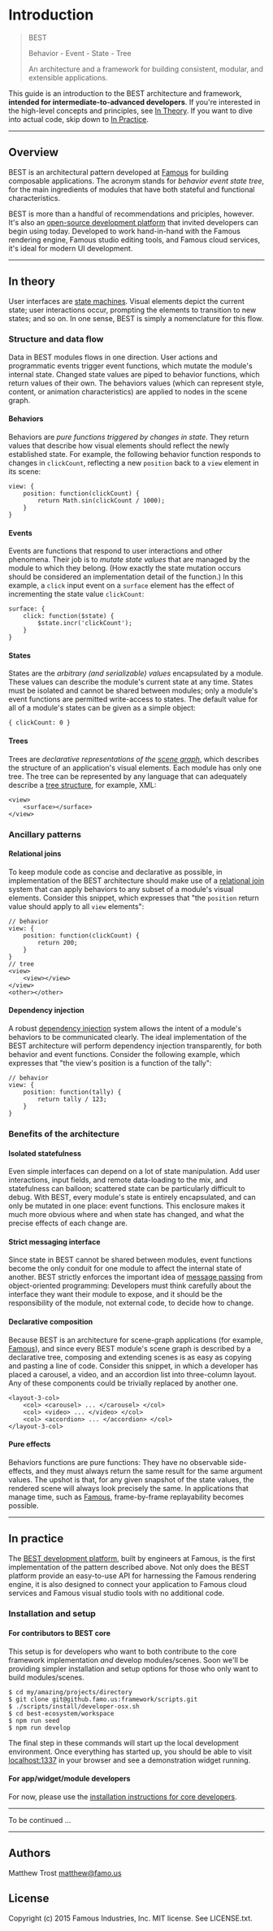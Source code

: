 # Introduction

> BEST
>
> Behavior - Event - State - Tree
>
> An architecture and a framework
> for building consistent, modular,
> and extensible applications.

This guide is an introduction to the BEST architecture and framework, **intended for intermediate-to-advanced developers**. If you're interested in the high-level concepts and principles, see [In Theory](#in-theory). If you want to dive into actual code, skip down to [In Practice](#in-practice).

- - - -

## Overview

BEST is an architectural pattern developed at [Famous](http://famous.org) for building composable applications. The acronym stands for _behavior_ _event_ _state_ _tree_, for the main ingredients of modules that have both stateful and functional characteristics.

BEST is more than a handful of recommendations and priciples, however. It's also an [open-source development platform](https://github.famo.us/framework) that invited developers can begin using today. Developed to work hand-in-hand with the Famous rendering engine, Famous studio editing tools, and Famous cloud services, it's ideal for modern UI development.

- - - -

## In theory

User interfaces are [state machines](http://en.wikipedia.org/wiki/Finite-state_machine#Example:_a_turnstile). Visual elements depict the current state; user interactions occur, prompting the elements to transition to new states; and so on. In one sense, BEST is simply a nomenclature for this flow.

### Structure and data flow

Data in BEST modules flows in one direction. User actions and programmatic events trigger event functions, which mutate the module's internal state. Changed state values are piped to behavior functions, which return values of their own. The behaviors values (which can represent style, content, or animation characteristics) are applied to nodes in the scene graph.

#### Behaviors

Behaviors are _pure functions triggered by changes in state_. They return values that describe how visual elements should reflect the newly established state. For example, the following behavior function responds to changes in `clickCount`, reflecting a new `position` back to a `view` element in its scene:

    view: {
        position: function(clickCount) {
            return Math.sin(clickCount / 1000);
        }
    }

#### Events

Events are functions that respond to user interactions and other phenomena. Their job is to _mutate state values_ that are managed by the module to which they belong. (How exactly the state mutation occurs should be considered an implementation detail of the function.) In this example, a `click` input event on a `surface` element has the effect of incrementing the state value `clickCount`:

    surface: {
        click: function($state) {
            $state.incr('clickCount');
        }
    }

#### States

States are the _arbitrary (and serializable) values_ encapsulated by a module. These values can describe the module's current state at any time. States must be isolated and cannot be shared between modules; only a module's event functions are permitted write-access to states. The default value for all of a module's states can be given as a simple object:

    { clickCount: 0 }

#### Trees

Trees are _declarative representations of the [scene graph](http://en.wikipedia.org/wiki/Scene_graph)_, which describes the structure of an application's visual elements. Each module has only one tree. The tree can be represented by any language that can adequately describe a [tree structure](http://en.wikipedia.org/wiki/Tree_%28graph_theory%29), for example, XML:

    <view>
        <surface></surface>
    </view>

### Ancillary patterns

#### Relational joins

To keep module code as concise and declarative as possible, in implementation of the BEST architecture should make use of a [relational join](http://en.wikipedia.org/wiki/Relational_algebra#Joins_and_join-like_operators) system that can apply behaviors to any subset of a module's visual elements. Consider this snippet, which expresses that "the `position` return value should apply to all `view` elements":

    // behavior
    view: {
        position: function(clickCount) {
            return 200;
        }
    }
    // tree
    <view>
        <view></view>
    </view>
    <other></other>

#### Dependency injection

A robust [dependency injection](http://en.wikipedia.org/wiki/Dependency_injection) system allows the intent of a module's behaviors to be communicated clearly. The ideal implementation of the BEST architecture will perform dependency injection transparently, for both behavior and event functions. Consider the following example, which expresses that "the view's position is a function of the tally":

    // behavior
    view: {
        position: function(tally) {
            return tally / 123;
        }
    }

### Benefits of the architecture

#### Isolated statefulness

Even simple interfaces can depend on a lot of state manipulation. Add user interactions, input fields, and remote data-loading to the mix, and statefulness can balloon; scattered state can be particularly difficult to debug. With BEST, every module's state is entirely encapsulated, and can only be mutated in one place: event functions. This enclosure makes it much more obvious where and when state has changed, and what the precise effects of each change are.

#### Strict messaging interface

Since state in BEST cannot be shared between modules, event functions become the only conduit for one module to affect the internal state of another. BEST strictly enforces the important idea of [message passing](http://en.wikipedia.org/wiki/Object-oriented_programming#Dynamic_dispatch.2Fmessage_passing) from object-oriented programming: Developers must think carefully about the interface they want their module to expose, and it should be the responsibility of the module, not external code, to decide how to change.

#### Declarative composition

Because BEST is an architecture for scene-graph applications (for example, [Famous](http://famous.org)), and since every BEST module's scene graph is described by a declarative tree, composing and extending scenes is as easy as copying and pasting a line of code. Consider this snippet, in which a developer has placed a carousel, a video, and an accordion list into three-column layout. Any of these components could be trivially replaced by another one.

    <layout-3-col>
        <col> <carousel> ... </carousel> </col>
        <col> <video> ... </video> </col>
        <col> <accordion> ... </accordion> </col>
    </layout-3-col>

#### Pure effects

Behaviors functions are pure functions: They have no observable side-effects, and they must always return the same result for the same argument values. The upshot is that, for any given snapshot of the state values, the rendered scene will always look precisely the same. In applications that manage time, such as [Famous](http://famous.org), frame-by-frame replayability becomes possible.

- - - -

## In practice

The [BEST development platform](https://github.famo.us/framework), built by engineers at Famous, is the first implementation of the pattern described above. Not only does the BEST platform provide an easy-to-use API for harnessing the Famous rendering engine, it is also designed to connect your application to Famous cloud services and Famous visual studio tools with no additional code.

### Installation and setup

#### For contributors to BEST core

This setup is for developers who want to both contribute to the core framework implementation _and_ develop modules/scenes. Soon we'll be providing simpler installation and setup options for those who only want to build modules/scenes.

    $ cd my/amazing/projects/directory
    $ git clone git@github.famo.us:framework/scripts.git
    $ ./scripts/install/developer-osx.sh
    $ cd best-ecosystem/workspace
    $ npm run seed
    $ npm run develop

The final step in these commands will start up the local development environment. Once everything has started up, you should be able to visit [localhost:1337](http://localhost:1337) in your browser and see a demonstration widget running.

#### For app/widget/module developers

For now, please use the [installation instructions for core developers](#for-contributors-to-best-core).

- - - -

To be continued ...

- - - -

## Authors

Matthew Trost <matthew@famo.us>

## License

Copyright (c) 2015 Famous Industries, Inc. MIT license. See LICENSE.txt.
